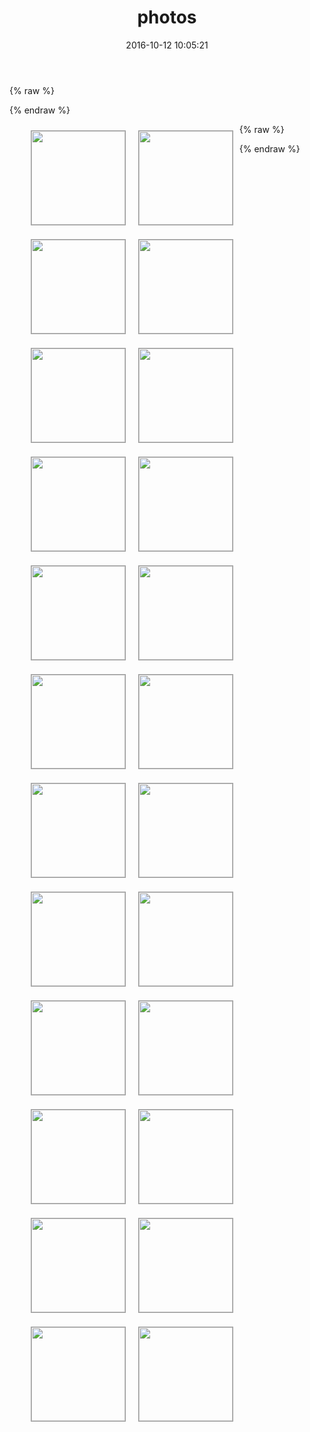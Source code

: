 ﻿---
title: photos
date: 2016-10-12 10:05:21
type: photos
comments: false
---
{% raw %}
<style>
.photo img{
  border: 1px solid #999;
  height:150px;
  width: 150px;
}
.photo li{
    margin: 10px;
    float: left;
    list-style: none;
}
</style>

<div class="photo">
{% endraw %}

* ![](http://oevo99fcp.bkt.clouddn.com/1fd85d5f74fe5b5ebaf6189f1cb71561.jpg)
* ![](http://oevo99fcp.bkt.clouddn.com/0c4edc47f2ef21d6165a3584143015e4.jpg)
* ![](http://oevo99fcp.bkt.clouddn.com/07a3e8552d9ade21e30583658273c9c3.jpg)
* ![](http://oevo99fcp.bkt.clouddn.com/217850906fcc1ac6ca67d60df0741bae.jpg)
* ![](http://oevo99fcp.bkt.clouddn.com/4e071b4e89ee27511117938d77bade7d.jpg)
* ![](http://oevo99fcp.bkt.clouddn.com/8044adf559026128f6a53dcfd93a2846.jpg)
* ![](http://oevo99fcp.bkt.clouddn.com/b3a3592110a5d105b5cc9498fffa5021.jpg)
* ![](http://oevo99fcp.bkt.clouddn.com/c073cc40c0a02ce4aaa7e65d8a26054a.gif)
* ![](http://oevo99fcp.bkt.clouddn.com/0a62115cbf36078d601f1a10123d1330.jpg-blog.picture)
* ![](http://oevo99fcp.bkt.clouddn.com/0f183241ccfc079a5e514d35c0889e9a.jpg)
* ![](http://oevo99fcp.bkt.clouddn.com/100eea8fcbf5ccdca004cf88c4643066.jpg)
* ![](http://oevo99fcp.bkt.clouddn.com/21864247e9a584bc8719de13b24cc332.jpg)
* ![](http://oevo99fcp.bkt.clouddn.com/2488dab40413fad37b56649d0c6338ec.jpg)
* ![](http://oevo99fcp.bkt.clouddn.com/25a12afe770fd3a6a483055789695ec5.jpg)
* ![](http://oevo99fcp.bkt.clouddn.com/2b3f78e434f35230529f22dc5b88e507.jpg)
* ![](http://oevo99fcp.bkt.clouddn.com/4069931f96b8e1bb1473586550eef302.jpg)
* ![](http://oevo99fcp.bkt.clouddn.com/4bda5f37e8778c9e6ae96f979aac0c76.jpg)
* ![](http://oevo99fcp.bkt.clouddn.com/52c7693306c851e4f81775076bb044f4.jpg)
* ![](http://oevo99fcp.bkt.clouddn.com/54e466684a40f8eee27f04aa99933b3d.jpg)
* ![](http://oevo99fcp.bkt.clouddn.com/603e506f9e859c2f8a57ffbc9f747ac0.jpg)
* ![](http://oevo99fcp.bkt.clouddn.com/691dc82256c6fe32de72c49bd03a37c6.jpg)
* ![](http://oevo99fcp.bkt.clouddn.com/8044adf559026128f6a53dcfd93a2846.jpg)
* ![](http://oevo99fcp.bkt.clouddn.com/93af7b42f1df79b05808ca384ff8ad7f.jpg)
* ![](http://oevo99fcp.bkt.clouddn.com/f8bd9d282198658eb96f795d1d837993.jpg)

{% raw %}
</div>
{% endraw %}
